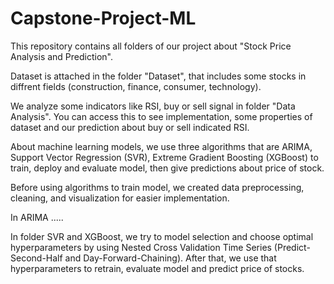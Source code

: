 # Capstone-Project-ML

This repository contains all folders of our project about "Stock Price Analysis and Prediction".

Dataset is attached in the folder "Dataset", that includes some stocks in diffrent fields (construction, finance, consumer, technology).

We analyze some indicators like RSI, buy or sell signal in folder "Data Analysis". You can access this to see implementation, some properties of dataset and our prediction about buy or sell  indicated RSI.

About machine learning models, we use three algorithms that are ARIMA, Support Vector Regression (SVR), Extreme Gradient Boosting (XGBoost) to train, deploy and evaluate model, then give predictions about price of stock.

Before using algorithms to train model, we created data preprocessing, cleaning, and visualization for easier implementation.

In ARIMA .....

In folder SVR and XGBoost, we try to  model selection and choose optimal hyperparameters by using Nested Cross Validation Time Series (Predict-Second-Half and Day-Forward-Chaining). After that, we use that hyperparameters to retrain, evaluate model and predict price of stocks.
